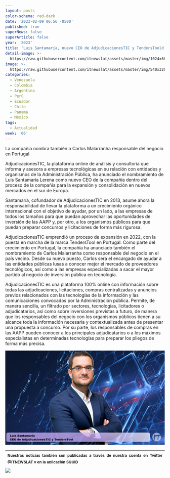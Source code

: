 ```yaml
---
layout: posts
color-schema: red-dark
date: '2023-02-09 06:56 -0500'
published: true
superNews: false
superArticle: false
year: '2023'
title: 'Luis Santamaría, nuevo CEO de AdjudicacionesTIC y TendersToold'
detail-image: >-
  https://raw.githubusercontent.com/itnewslat/assets/master/img/1024x680/Luis-Santamaria-g.jpg
image: >-
  https://raw.githubusercontent.com/itnewslat/assets/master/img/540x320/Luis-Santamaria-p.jpg
categories:
  - Venezuela
  - Colombia
  - Argentina
  - Perú
  - Ecuador
  - Chile
  - Panama
  - Mexico
tags:
  - Actualidad
week: '06'
---
```

La compañía nombra también a Carlos Malarranha responsable del negocio en Portugal

AdjudicacionesTIC, la plataforma online de análisis y consultoría que informa y asesora a empresas tecnológicas en su relación con entidades y organismos de la Administración Pública, ha anunciado el nombramiento de Luis Santamaría Lerena como nuevo CEO de la compañía dentro del proceso de la compañía para la expansión y consolidación en nuevos mercados en el sur de Europa.

Santamaría, cofundador de AdjudicacionesTIC en 2013, asume ahora la responsabilidad de llevar la plataforma a un crecimiento orgánico internacional con el objetivo de ayudar, por un lado, a las empresas de todos los tamaños para que puedan aprovechar las oportunidades de inversión de las AAPP y, por otro, a los organismos públicos para que puedan preparar concursos y licitaciones de forma más rigurosa.

AdjudicacionesTIC emprendió un proceso de expansión en 2022, con la puesta en marcha de la marca TendersTool en Portugal. Como parte del crecimiento en Portugal, la compañía ha anunciado también el nombramiento de Carlos Malarranha como responsable del negocio en el país vecino. Desde su nuevo puesto, Carlos será el encargado de ayudar a las entidades públicas lusas a conocer mejor el mercado de proveedores tecnológicos, así como a las empresas especializadas a sacar el mayor partido al negocio de inversión pública en tecnología.

AdjudicacionesTIC es una plataforma 100% online con información sobre todas las adjudicaciones, licitaciones, compras centralizadas y anuncios previos relacionados con las tecnologías de la información y las comunicaciones convocados por la Administración pública. Permite, de manera sencilla, un filtrado por sectores, tecnologías, licitadores o adjudicatarios, así como sobre inversiones previstas a futuro, de manera que los responsables del negocio con los organismos públicos tienen a su alcance toda la información necesaria y contextualizada antes de presentar una propuesta a concurso. Por su parte, los responsables de compras en las AAPP pueden conocer a los principales adjudicatarios o a los máximos especialistas en determinadas tecnologías para preparar los pliegos de forma más precisa.

![](https://raw.githubusercontent.com/itnewslat/assets/master/img/540x320/Luis-Santamaria-p.jpg)

<table style="height: 42px;" width="569">
<tbody>
<tr>
<td style="text-align: justify;"><sub><strong>Nuestras noticias también son publicadas a través de nuestra cuenta en Twitter <a href="https://twitter.com/itnewslat?lang=es">@ITNEWSLAT</a> y en la aplicación <a href="https://squidapp.co/en/">SQUID</a></strong></sub></td>
</tr>
</tbody>
</table>

<img src="https://tracker.metricool.com/c3po.jpg?hash=56f88a41e39ab42c063cc51676587a04"/>